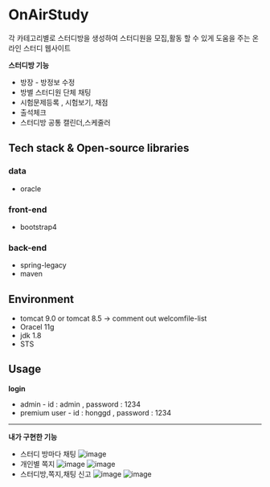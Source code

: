 # OnAirStudy
각 카테고리별로 스터디방을 생성하여 스터디원을 모집,활동 할 수 있게 도움을 주는 온라인 스터디 웹사이트
 
 **스터디방 기능**
* 방장 - 방정보 수정
* 방별 스터디원 단체 채팅
* 시험문제등록 , 시험보기, 채점
* 출석체크
* 스터디방 공통 캘린더,스케줄러
 ## Tech stack & Open-source libraries
 ### data
 * oracle
###  front-end
 *  bootstrap4
### back-end
 * spring-legacy
 * maven
 
## Environment  
  *  tomcat 9.0 or tomcat 8.5 -> comment out welcomfile-list 
  *  Oracel 11g
  *  jdk 1.8
  *  STS
## Usage  
**login**
* admin - id : admin , password : 1234
* premium user - id : honggd , password : 1234
----
**내가 구현한 기능**
* 스터디 방마다 채팅
![image](https://user-images.githubusercontent.com/39455087/99373076-56ee5500-2904-11eb-953d-6deafc2fa0e0.png)
* 개인별 쪽지
 ![image](https://user-images.githubusercontent.com/39455087/99373390-b2204780-2904-11eb-93e0-b46f13b6214a.png)
 ![image](https://user-images.githubusercontent.com/39455087/99373944-5d310100-2905-11eb-9eeb-1f10ab7f40bd.png)
* 스터디방,쪽지,채팅 신고
![image](https://user-images.githubusercontent.com/39455087/99373632-fb709700-2904-11eb-8b08-0a2a5610f7f8.png)
![image](https://user-images.githubusercontent.com/39455087/99373705-10e5c100-2905-11eb-90c8-faadd3d113de.png)
